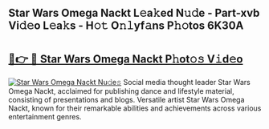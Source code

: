 ## Star Wars Omega Nackt L𝚎a𝚔ed N𝚞𝚍e - Part-xvb Vi𝚍𝚎o L𝚎a𝚔s - H𝚘𝚝 O𝚗𝚕yf𝚊ns P𝚑𝚘tos 6K30A

# <h2><a href="http://kfc324.oniu.top/?m=Star+Wars+Omega+Nackt">🔗👉 🔴 Star Wars Omega Nackt P𝚑ot𝚘𝚜 V𝚒d𝚎o</a></h2>

[![Star Wars Omega Nackt Nu𝚍e𝚜](https://i.imgur.com/0qMVB7G.gif)](http://kfc324.oniu.top/?m=Star+Wars+Omega+Nackt)
Social media thought leader Star Wars Omega Nackt, acclaimed for publishing dance and lifestyle material, consisting of presentations and blogs. Versatile artist Star Wars Omega Nackt, known for their remarkable abilities and achievements across various entertainment genres.  
